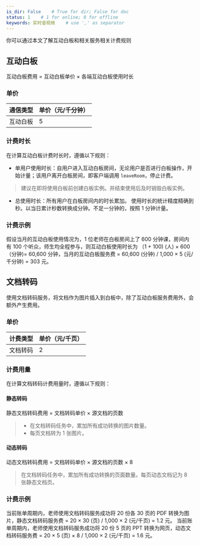 ```yaml
---
is_dir: False    # True for dir; False for doc
status: 1    # 1 for online; 0 for offline
keywords: 实时音视频    # use ',' as separator
---
```


你可以通过本文了解互动白板和相关服务相关计费规则		

## 互动白板

互动白板费用 = 互动白板单价 × 各端互动白板使用时长

### 单价

| 通信类型 | 单价（元/千分钟） |
| --- | --- |
| 互动白板 | 5 |

### 计费时长

在计算互动白板计费时长时，遵循以下规则：
- 单用户使用时长：自用户进入互动白板房间，无论用户是否进行白板操作，开始计量；该用户离开白板房间，即客户端调用 `leaveRoom`，停止计费。
> 建议在即将使用白板前创建白板实例。并结束使用后及时销毁白板实例。
- 总使用时长：所有用户在白板房间内的时长累加。
使用时长的统计精度精确到秒。以当日累计秒数转换成分钟。不足一分钟的，按照 1 分钟计量。

### 计费示例

假设当月的互动白板使用情况为，1 位老师在白板房间上了 600 分钟课，房间内有 100 个听众，师生均全程参与，则互动白板使用时长为 （1 + 100) (人) × 600 （分钟)= 60,600 分钟，当月的互动白板服务费 = 60,600 (分钟) / 1,000 × 5 (元/千分钟) = 303 元。


## 文档转码

使用文档转码服务，将文档作为图片插入到白板中，除了互动白板服务费用外，会额外产生费用。

### 单价

| 计费类型 | 单价（元/千页） |
| --- | --- |
| 文档转码 | 2 |

### 计费用量

在计算文档转码计费用量时，遵循以下规则：
#### 静态转码

静态文档转码费用 = 文档转码单价 × 源文档的页数
> - 在文档转码任务中，累加所有成功转换的图片数量。
> - 每页文档转为 1 张图片。

#### 动态转码

动态文档转码费用 = 文档转码单价 × 源文档的页数 × 8
> 在文档转码任务中，累加所有成功转换的页面数量。每页动态文档记为 8 张静态文档页。

### 计费示例

当前账单周期内，老师使用文档转码服务成功将 20 份各 30 页的 PDF 转换为图片，静态文档转码服务费 = 20 × 30 (页) / 1,000 × 2 (元/千页) = 1.2 元。
当前账单周期内，老师使用文档转码服务成功将 20 份 5 页的 PPT 转换为网页，动态文档转码服务费 = 20 × 5 (页) × 8 / 1,000 × 2 (元/千页) = 1.6 元。
